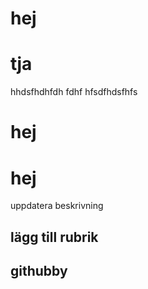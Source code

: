 # hej
# tja

hhdsfhdhfdh fdhf hfsdfhdsfhfs

# hej
# hej
uppdatera beskrivning

## lägg till rubrik
## githubby
